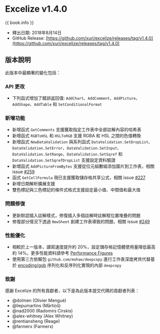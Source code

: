 # Excelize v1.4.0

{{ book.info }}

* 釋出日期: 2018年8月14日
* GitHub Release: [https://github.com/xuri/excelize/releases/tag/v1.4.0](https://github.com/xuri/excelize/releases/tag/v1.4.0)

## 版本說明

此版本中最顯著的變化包括：

### API 更改

* 下列函式增加了錯誤返回值: `AddChart`、`AddComment`、`AddPicture`、`AddShape`、`AddTable` 和 `SetConditionalFormat`

### 新增功能

* 新增函式 `GetComments` 支援獲取指定工作表中全部註解內容的哈希表
* 新增函式 `RGBToHSL` 和 `HSLToRGB` 支援 RGBA 和 HSL 之間的色值轉換
* 新增函式 `NewDataValidation` 與系列函式 `DataValidation.SetDropList`、`DataValidation.SetError`、`DataValidation.SetInput`、`DataValidation.SetRange`、`DataValidation.SetSqref` 和 `DataValidation.SetSqrefDropList` 支援設定資料驗證
* 新增函式 `AddPictureFromBytes` 支援從位元組數組添加圖片到工作表，相關 issue [#259](https://github.com/xuri/excelize/issues/259)
* 函式 `GetCellFormula` 現已支援獲取儲存格共享公式，相關 issue [#227](https://github.com/xuri/excelize/issues/227)
* 新增日期解析擴展支援
* 雙色標記與三色標記的條件式格式支援設定最小值、中間值和最大值

### 問題修復

* 更新默認插入註解樣式，修復插入多個註解時註解框位置堆疊的問題
* 修復部分情況下透過 `NewSheet` 創建工作表導致的問題，相關 issue [#249](https://github.com/xuri/excelize/issues/249)

### 性能優化

* 相較於上一版本，讀寫速度提升約 20%，設定儲存格記憶體使用量降低最高約 14%。更多性能資料請參考 [Performance Figures](https://github.com/xuri/excelize/wiki#performance-figures)
* 使用第三方依賴包 `github.com/mohae/deepcopy` 進行工作表深度拷貝代替基於 [encoding/gob](https://go.dev/blog/gob) 序列化和反序列化實現的內部 `deepcopy`

### 致謝

感謝 Excelize 的所有貢獻者，以下是為此版本提交代碼的貢獻者列表：

* @dolmen (Olivier Mengué)
* @liepumartins (Mārtiņš)
* @nad2000 (Radomirs Cirskis)
* @alex-whitney (Alex Whitney)
* @rentiansheng (Reage)
* @farmerx (Farmerx)
